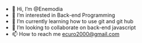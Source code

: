 - 👋 Hi, I’m @Enemodia
- 👀 I’m interested in Back-end Programming 
- 🌱 I’m currently learning how to use git and git hub
- 💞️ I’m looking to collaborate on back-end javascript 
- 📫 How to reach me ecuro2000@gmail.com 

<!---
Enemodia/Enemodia is a ✨ special ✨ repository because its `README.md` (this file) appears on your GitHub profile.
You can click the Preview link to take a look at your changes.
--->
